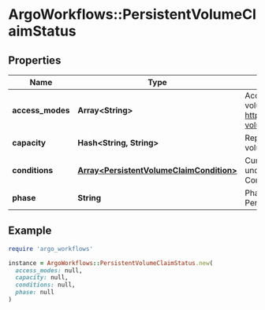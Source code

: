 # ArgoWorkflows::PersistentVolumeClaimStatus

## Properties

| Name | Type | Description | Notes |
| ---- | ---- | ----------- | ----- |
| **access_modes** | **Array&lt;String&gt;** | AccessModes contains the actual access modes the volume backing the PVC has. More info: https://kubernetes.io/docs/concepts/storage/persistent-volumes#access-modes-1 | [optional] |
| **capacity** | **Hash&lt;String, String&gt;** | Represents the actual resources of the underlying volume. | [optional] |
| **conditions** | [**Array&lt;PersistentVolumeClaimCondition&gt;**](PersistentVolumeClaimCondition.md) | Current Condition of persistent volume claim. If underlying persistent volume is being resized then the Condition will be set to &#39;ResizeStarted&#39;. | [optional] |
| **phase** | **String** | Phase represents the current phase of PersistentVolumeClaim. | [optional] |

## Example

```ruby
require 'argo_workflows'

instance = ArgoWorkflows::PersistentVolumeClaimStatus.new(
  access_modes: null,
  capacity: null,
  conditions: null,
  phase: null
)
```

